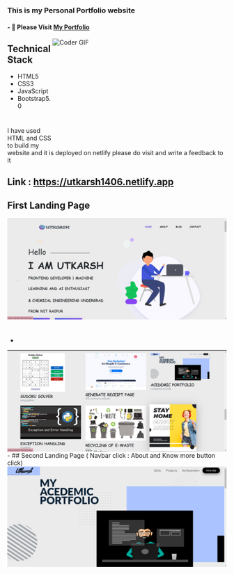 ### This is my Personal Portfolio  website

#### - 🎯 Please Visit [My Portfolio](https://utkarsh1406.netlify.app/)
<img align="right" src="https://media0.giphy.com/media/8GqctmCjZjSL8StnCy/200.webp" alt="Coder GIF" width="400" height="250">


## Technical Stack
  * HTML5
  * CSS3
  * JavaScript
  * Bootstrap5.0
  
  #
   I have used HTML and CSS to build my website and it is deployed on netlify please do visit and write a feedback to it
   
   ## Link :  https://utkarsh1406.netlify.app
   
   ## First Landing Page
  
  <img align="center" src="https://github.com/utkarsh1406/myportfolio.github.io/blob/main/img/portfolio/demo1.png">
  
  #
  -
  
  <img align="center" src="https://github.com/utkarsh1406/myportfolio.github.io/blob/main/img/portfolio/demo.png">
  -
  ## Second Landing Page ( Navbar click : About and Know more button click)
  
  <img align="center" src="https://github.com/utkarsh1406/myportfolio.github.io/blob/main/img/portfolio/portfolio.png">
  
  

